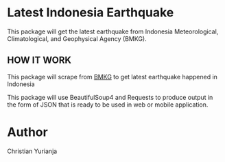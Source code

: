 # Latest Indonesia Earthquake
This package will get the latest earthquake from Indonesia Meteorological, Climatological, and Geophysical Agency (BMKG). 

## HOW IT WORK
This package will scrape from [BMKG](https://www.bmkg.go.id ) to get latest earthquake happened in Indonesia

This package will use BeautifulSoup4 and Requests  to produce output in the form of JSON that is ready to be used in web or mobile application.

# Author
Christian Yurianja